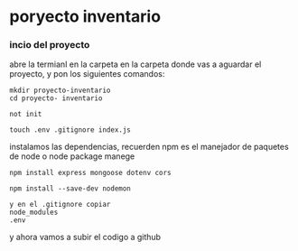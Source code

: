 # poryecto inventario
### incio del proyecto
abre la termianl en la carpeta en la carpeta donde vas a aguardar el proyecto, y pon los siguientes comandos:
```
mkdir proyecto-inventario
cd proyecto- inventario
```
```
not init
```
```
touch .env .gitignore index.js 
```
instalamos las dependencias, recuerden npm es el manejador de paquetes de node o node package manege
```
npm install express mongoose dotenv cors
````
````
npm install --save-dev nodemon
````
````
y en el .gitignore copiar
node_modules
.env
````
y ahora vamos a subir el codigo a github


